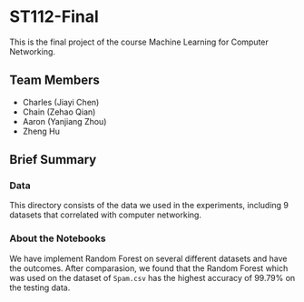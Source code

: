 # ST112-Final
This is the final project of the course Machine Learning for Computer Networking.

## Team Members
* Charles (Jiayi Chen)
* Chain (Zehao Qian)
* Aaron (Yanjiang Zhou)
* Zheng Hu

## Brief Summary
### Data
This directory consists of the data we used in the experiments, including 9 datasets that correlated with computer networking.

### About the Notebooks
We have implement Random Forest on several different datasets and have the outcomes. After comparasion, we found that the Random Forest which was used on the dataset of `Spam.csv` has the highest accuracy of 99.79% on the testing data.
